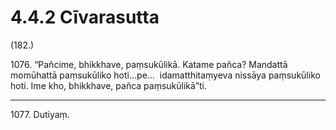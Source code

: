 

# 4.4.2 Cīvarasutta




(182.)

1076\. “Pañcime, bhikkhave, paṃsukūlikā. Katame pañca? Mandattā momūhattā paṃsukūliko hoti…pe…  idamatthitaṃyeva nissāya paṃsukūliko hoti. Ime kho, bhikkhave, pañca paṃsukūlikā”ti.

---

1077\. Dutiyaṃ.





